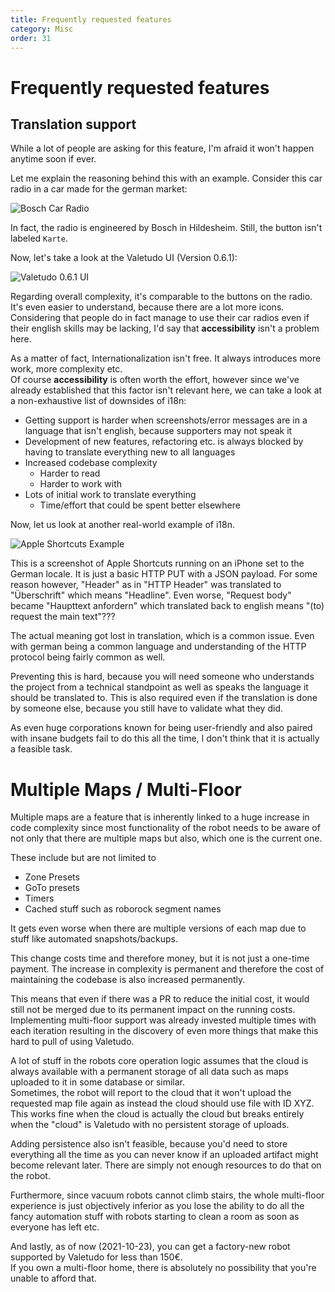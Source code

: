 ```yaml
---
title: Frequently requested features
category: Misc
order: 31
---
```

# Frequently requested features

## Translation support <a name="translation-support"></a>

While a lot of people are asking for this feature, I'm afraid it won't happen anytime soon if ever.

Let me explain the reasoning behind this with an example. Consider this car radio in a car made for the german market:

![Bosch Car Radio](./img/car_radio.jpg)

In fact, the radio is engineered by Bosch in Hildesheim. Still, the button isn't labeled `Karte`.

Now, let's take a look at the Valetudo UI (Version 0.6.1):

![Valetudo 0.6.1 UI](./img/valetudo-ui.png)

Regarding overall complexity, it's comparable to the buttons on the radio.
It's even easier to understand, because there are a lot more icons. <br/>
Considering that people do in fact manage to use their car radios even if their english skills may be lacking,
I'd say that **accessibility** isn't a problem here.


As a matter of fact, Internationalization isn't free. It always introduces more work, more complexity etc.<br/>
Of course **accessibility** is often worth the effort, however since we've already established that this factor isn't relevant here, 
we can take a look at a non-exhaustive list of downsides of i18n:

* Getting support is harder when screenshots/error messages are in a language that isn't english, because supporters may not speak it
* Development of new features, refactoring etc. is always blocked by having to translate everything new to all languages
* Increased codebase complexity
    * Harder to read
    * Harder to work with
* Lots of initial work to translate everything
    * Time/effort that could be spent better elsewhere

Now, let us look at another real-world example of i18n.

![Apple Shortcuts Example](./img/apple_shortcuts_example.png)

This is a screenshot of Apple Shortcuts running on an iPhone set to the German locale.
It is just a basic HTTP PUT with a JSON payload.
For some reason however, "Header" as in "HTTP Header" was translated to "Überschrift" which means "Headline".
Even worse, "Request body" became "Haupttext anfordern" which translated back to english means "(to) request the main text"???

The actual meaning got lost in translation, which is a common issue.
Even with german being a common language and understanding of the HTTP protocol being fairly common as well.

Preventing this is hard, because you will need someone who understands the project from a technical standpoint as well as speaks the language it should be translated to.
This is also required even if the translation is done by someone else, because you still have to validate what they did.

As even huge corporations known for being user-friendly and also paired with insane budgets fail to do this all the time,
I don't think that it is actually a feasible task.

# Multiple Maps / Multi-Floor <a name="multiple-maps"></a>

Multiple maps are a feature that is inherently linked to a huge increase in code complexity since most functionality
of the robot needs to be aware of not only that there are multiple maps but also, which one is the current one.

These include but are not limited to
- Zone Presets
- GoTo presets
- Timers
- Cached stuff such as roborock segment names

It gets even worse when there are multiple versions of each map due to stuff like automated snapshots/backups.

This change costs time and therefore money, but it is not just a one-time payment. The increase in complexity is permanent
and therefore the cost of maintaining the codebase is also increased permanently.

This means that even if there was a PR to reduce the initial cost, it would still not be merged due to its permanent impact
on the running costs.<br/>
Implementing multi-floor support was already invested multiple times with each iteration resulting in the discovery of even
more things that make this hard to pull of using Valetudo.

A lot of stuff in the robots core operation logic assumes that the cloud is always available with a permanent storage
of all data such as maps uploaded to it in some database or similar.<br/>
Sometimes, the robot will report to the cloud that it won't upload the requested map file again as instead
the cloud should use file with ID XYZ. This works fine when the cloud is actually the cloud but breaks entirely 
when the "cloud" is Valetudo with no persistent storage of uploads.

Adding persistence also isn't feasible, because you'd need to store everything all the time as you can never know
if an uploaded artifact might become relevant later. There are simply not enough resources to do that on the robot.


Furthermore, since vacuum robots cannot climb stairs, the whole multi-floor experience is just objectively inferior
as you lose the ability to do all the fancy automation stuff with robots starting to clean a room as soon as everyone has left etc.


And lastly, as of now (2021-10-23), you can get a factory-new robot supported by Valetudo for less than 150€.<br/>
If you own a multi-floor home, there is absolutely no possibility that you're unable to afford that.
